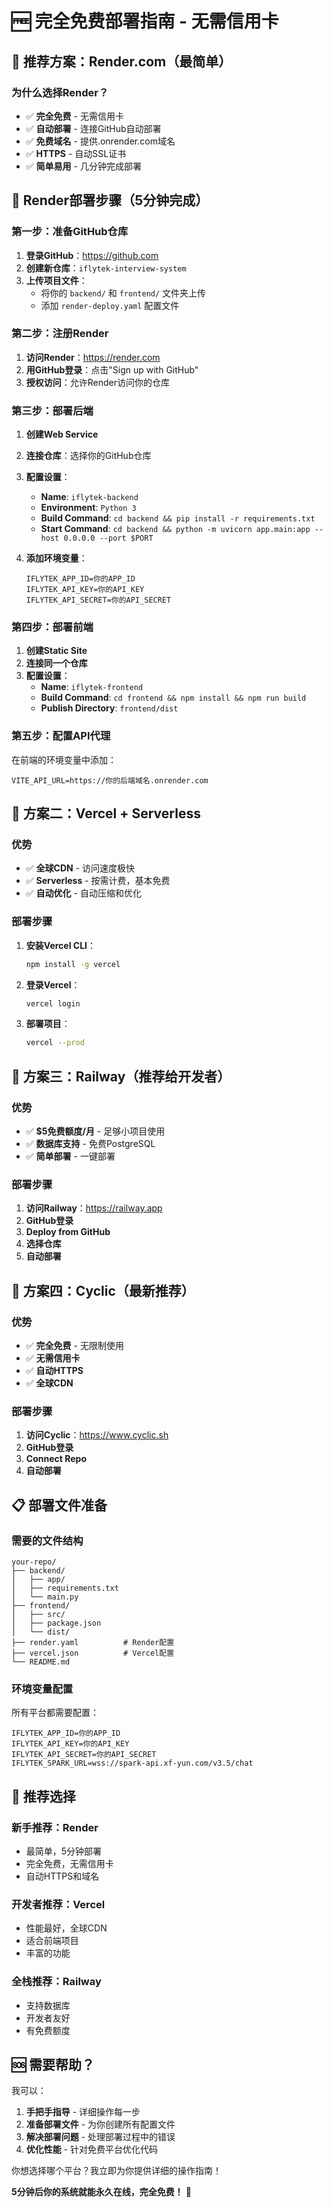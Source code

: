 # 🆓 完全免费部署指南 - 无需信用卡

## 🌟 推荐方案：Render.com（最简单）

### 为什么选择Render？
- ✅ **完全免费** - 无需信用卡
- ✅ **自动部署** - 连接GitHub自动部署
- ✅ **免费域名** - 提供.onrender.com域名
- ✅ **HTTPS** - 自动SSL证书
- ✅ **简单易用** - 几分钟完成部署

## 🚀 Render部署步骤（5分钟完成）

### 第一步：准备GitHub仓库
1. **登录GitHub**：https://github.com
2. **创建新仓库**：`iflytek-interview-system`
3. **上传项目文件**：
   - 将你的 `backend/` 和 `frontend/` 文件夹上传
   - 添加 `render-deploy.yaml` 配置文件

### 第二步：注册Render
1. **访问Render**：https://render.com
2. **用GitHub登录**：点击"Sign up with GitHub"
3. **授权访问**：允许Render访问你的仓库

### 第三步：部署后端
1. **创建Web Service**
2. **连接仓库**：选择你的GitHub仓库
3. **配置设置**：
   - **Name**: `iflytek-backend`
   - **Environment**: `Python 3`
   - **Build Command**: `cd backend && pip install -r requirements.txt`
   - **Start Command**: `cd backend && python -m uvicorn app.main:app --host 0.0.0.0 --port $PORT`

4. **添加环境变量**：
   ```
   IFLYTEK_APP_ID=你的APP_ID
   IFLYTEK_API_KEY=你的API_KEY
   IFLYTEK_API_SECRET=你的API_SECRET
   ```

### 第四步：部署前端
1. **创建Static Site**
2. **连接同一个仓库**
3. **配置设置**：
   - **Name**: `iflytek-frontend`
   - **Build Command**: `cd frontend && npm install && npm run build`
   - **Publish Directory**: `frontend/dist`

### 第五步：配置API代理
在前端的环境变量中添加：
```
VITE_API_URL=https://你的后端域名.onrender.com
```

## 🌟 方案二：Vercel + Serverless

### 优势
- ✅ **全球CDN** - 访问速度极快
- ✅ **Serverless** - 按需计费，基本免费
- ✅ **自动优化** - 自动压缩和优化

### 部署步骤
1. **安装Vercel CLI**：
   ```bash
   npm install -g vercel
   ```

2. **登录Vercel**：
   ```bash
   vercel login
   ```

3. **部署项目**：
   ```bash
   vercel --prod
   ```

## 🌟 方案三：Railway（推荐给开发者）

### 优势
- ✅ **$5免费额度/月** - 足够小项目使用
- ✅ **数据库支持** - 免费PostgreSQL
- ✅ **简单部署** - 一键部署

### 部署步骤
1. **访问Railway**：https://railway.app
2. **GitHub登录**
3. **Deploy from GitHub**
4. **选择仓库**
5. **自动部署**

## 🌟 方案四：Cyclic（最新推荐）

### 优势
- ✅ **完全免费** - 无限制使用
- ✅ **无需信用卡**
- ✅ **自动HTTPS**
- ✅ **全球CDN**

### 部署步骤
1. **访问Cyclic**：https://www.cyclic.sh
2. **GitHub登录**
3. **Connect Repo**
4. **自动部署**

## 📋 部署文件准备

### 需要的文件结构
```
your-repo/
├── backend/
│   ├── app/
│   ├── requirements.txt
│   └── main.py
├── frontend/
│   ├── src/
│   ├── package.json
│   └── dist/
├── render.yaml          # Render配置
├── vercel.json          # Vercel配置
└── README.md
```

### 环境变量配置
所有平台都需要配置：
```
IFLYTEK_APP_ID=你的APP_ID
IFLYTEK_API_KEY=你的API_KEY
IFLYTEK_API_SECRET=你的API_SECRET
IFLYTEK_SPARK_URL=wss://spark-api.xf-yun.com/v3.5/chat
```

## 🎯 推荐选择

### 新手推荐：Render
- 最简单，5分钟部署
- 完全免费，无需信用卡
- 自动HTTPS和域名

### 开发者推荐：Vercel
- 性能最好，全球CDN
- 适合前端项目
- 丰富的功能

### 全栈推荐：Railway
- 支持数据库
- 开发者友好
- 有免费额度

## 🆘 需要帮助？

我可以：
1. **手把手指导** - 详细操作每一步
2. **准备部署文件** - 为你创建所有配置文件
3. **解决部署问题** - 处理部署过程中的错误
4. **优化性能** - 针对免费平台优化代码

你想选择哪个平台？我立即为你提供详细的操作指南！

**5分钟后你的系统就能永久在线，完全免费！** 🚀
